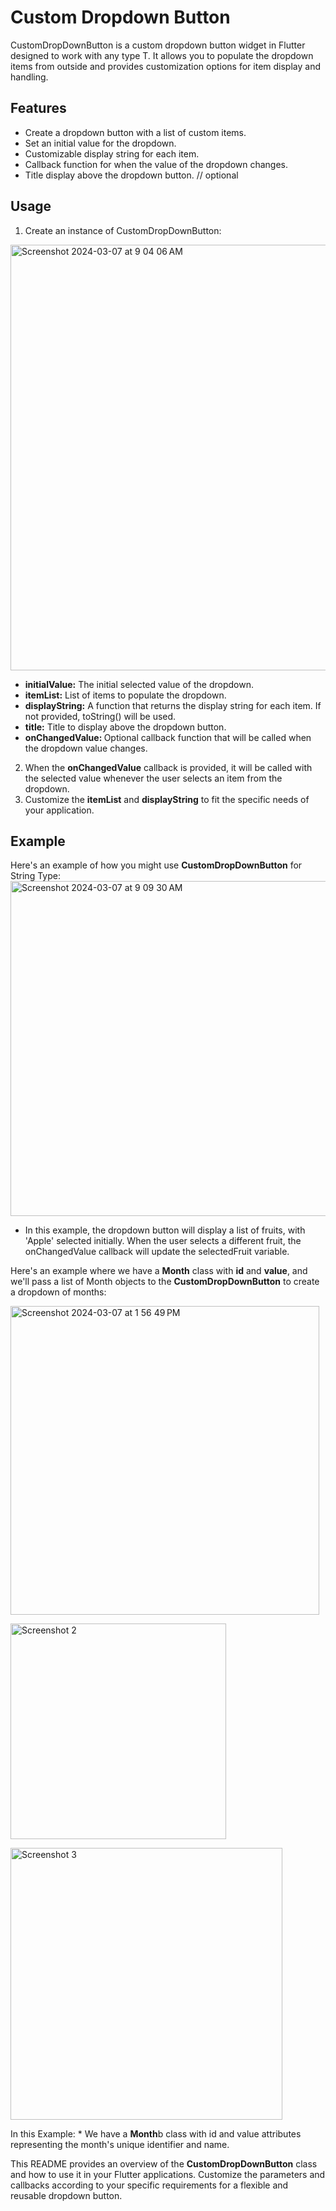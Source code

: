 # Custom Dropdown Button

CustomDropDownButton is a custom dropdown button widget in Flutter designed to work with any type T. It allows you to populate the dropdown items from outside and provides customization options for item display and handling.

## Features

* Create a dropdown button with a list of custom items.
* Set an initial value for the dropdown.
* Customizable display string for each item.
* Callback function for when the value of the dropdown changes.
* Title display above the dropdown button. // optional 

## Usage
1. Create an instance of CustomDropDownButton:
   
<img width="681" alt="Screenshot 2024-03-07 at 9 04 06 AM" src="https://github.com/KaushalGautam080/CustomDropdown_Button/assets/101984287/097383c4-3943-4144-9b79-a0e9c7e63bfc">

* <b>initialValue:</b> The initial selected value of the dropdown.
* <b>itemList:</b> List of items to populate the dropdown.
* <b>displayString:</b> A function that returns the display string for each item. If not provided, toString() will be used.
* <b>title:</b> Title to display above the dropdown button.
* <b>onChangedValue: </b>Optional callback function that will be called when the dropdown value changes.

2. When the <b>onChangedValue</b> callback is provided, it will be called with the selected value whenever the user selects an item from the dropdown.
3. Customize the <b>itemList</b> and <b>displayString</b> to fit the specific needs of your application.

## Example
  Here's an example of how you might use <b>CustomDropDownButton</b> for String Type:
<img width="536" alt="Screenshot 2024-03-07 at 9 09 30 AM" src="https://github.com/KaushalGautam080/CustomDropdown_Button/assets/101984287/6dfdf22b-5567-4261-bf9c-6b062cb21ee8">
* In this example, the dropdown button will display a list of fruits, with 'Apple' selected initially. When the user selects a different fruit, the onChangedValue callback will update the selectedFruit variable.
  
 Here's an example where we have a <b>Month</b> class with <b>id</b> and <b>value</b>, and we'll pass a list of Month objects to the <b>CustomDropDownButton</b> to create a dropdown of months:
<p >
  <img width="494" alt="Screenshot 2024-03-07 at 1 56 49 PM" src="https://github.com/KaushalGautam080/CustomDropdown_Button/assets/101984287/502934dd-f7b0-4f55-a5c8-406cb6f56404">

</p>

<p >
  <img width="345" alt="Screenshot 2" src="https://github.com/KaushalGautam080/CustomDropdown_Button/assets/101984287/b3fad61a-379f-4e16-8030-700e51e61619">
</p>

<p >
  <img width="435" alt="Screenshot 3" src="https://github.com/KaushalGautam080/CustomDropdown_Button/assets/101984287/2fe9cd5d-4230-41cc-96ac-4079a58f740b">
</p>
 In this Example:
 * We have a <b>Month</b>b class with id and value attributes representing the month's unique identifier and name.

 This README provides an overview of the <b>CustomDropDownButton</b> class and how to use it in your Flutter applications. Customize the parameters and callbacks according to your specific requirements for a flexible and reusable dropdown button.



